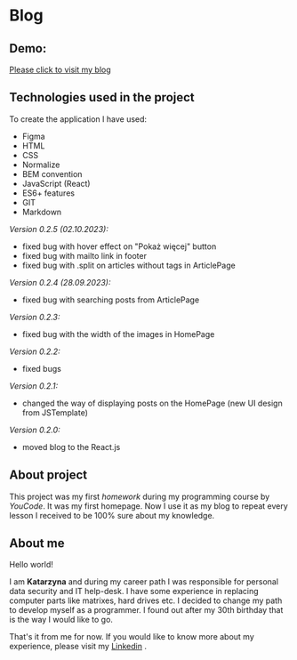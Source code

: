 # **Blog**

## **Demo**:

[Please click to visit my blog](https://katarzynazaloba.github.io/blog)

## **Technologies used in the project**

To create the application I have used:

- Figma
- HTML
- CSS
- Normalize
- BEM convention
- JavaScript (React)
- ES6+ features
- GIT
- Markdown

*Version 0.2.5 (02.10.2023):*
- fixed bug with hover effect on "Pokaż więcej" button
- fixed bug with mailto link in footer
- fixed bug with .split on articles without tags in ArticlePage

*Version 0.2.4 (28.09.2023):*
- fixed bug with searching posts from ArticlePage

*Version 0.2.3:*
- fixed bug with the width of the images in HomePage

*Version 0.2.2:*
- fixed bugs

*Version 0.2.1:*
- changed the way of displaying posts on the HomePage (new UI design from JSTemplate)

*Version 0.2.0:*
- moved blog to the React.js

## **About project** ## 
This project was my first *homework* during my programming course by *YouCode*. It was my first homepage. Now I use it as my blog to repeat every lesson I received to be 100% sure about my knowledge.

## **About me** ## 

Hello world!

I am **Katarzyna** and during my career path I was responsible for personal data security and IT help-desk. I have some
experience in replacing computer parts like matrixes, hard drives etc.
I decided to change my path to develop myself as a programmer. I found out after my 30th birthday that is the way I would like to go.

That's it from me for now. If you would like to know more about my experience, please visit
my [Linkedin](https://www.linkedin.com/in/katarzyna-zaloba/) .

